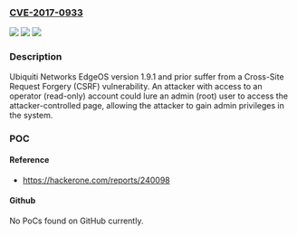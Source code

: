 ### [CVE-2017-0933](https://cve.mitre.org/cgi-bin/cvename.cgi?name=CVE-2017-0933)
![](https://img.shields.io/static/v1?label=Product&message=EdgeRouter%20X&color=blue)
![](https://img.shields.io/static/v1?label=Version&message=EdgeOS%20v1.9.1%20and%20prior%20&color=brightgreen)
![](https://img.shields.io/static/v1?label=Vulnerability&message=Cross-Site%20Request%20Forgery%20(CWE-352)&color=brightgreen)

### Description

Ubiquiti Networks EdgeOS version 1.9.1 and prior suffer from a Cross-Site Request Forgery (CSRF) vulnerability. An attacker with access to an operator (read-only) account could lure an admin (root) user to access the attacker-controlled page, allowing the attacker to gain admin privileges in the system.

### POC

#### Reference
- https://hackerone.com/reports/240098

#### Github
No PoCs found on GitHub currently.

